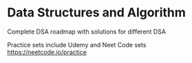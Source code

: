 # Data Structures and Algorithm
Complete DSA roadmap with solutions for different DSA

Practice sets include Udemy and Neet Code sets
https://neetcode.io/practice

 
